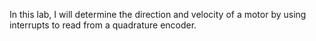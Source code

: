 In this lab, I will determine the direction and velocity of a motor by using interrupts to read from a quadrature encoder. 
